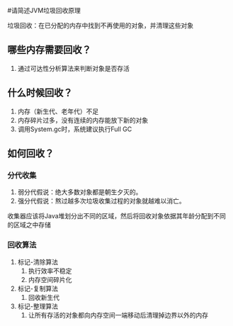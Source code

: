 #请简述JVM垃圾回收原理

垃圾回收：在已分配的内存中找到不再使用的对象，并清理这些对象

## 哪些内存需要回收？

1. 通过可达性分析算法来判断对象是否存活

##  什么时候回收？

1. 内存（新生代、老年代）不足
2. 内存碎片过多，没有连续的内存能放下新的对象
3. 调用System.gc时，系统建议执行Full GC

## 如何回收？

### 分代收集

1. 弱分代假说：绝大多数对象都是朝生夕灭的。
2. 强分代假说：熬过越多次垃圾收集过程的对象就越难以消亡。

收集器应该将Java堆划分出不同的区域，然后将回收对象依据其年龄分配到不同的区域之中存储

### 回收算法

1. 标记-清除算法
   1. 执行效率不稳定
   2. 内存空间碎片化
2. 标记-复制算法
   1. 回收新生代
3. 标记-整理算法
   1. 让所有存活的对象都向内存空间一端移动后清理掉边界以外的内存

